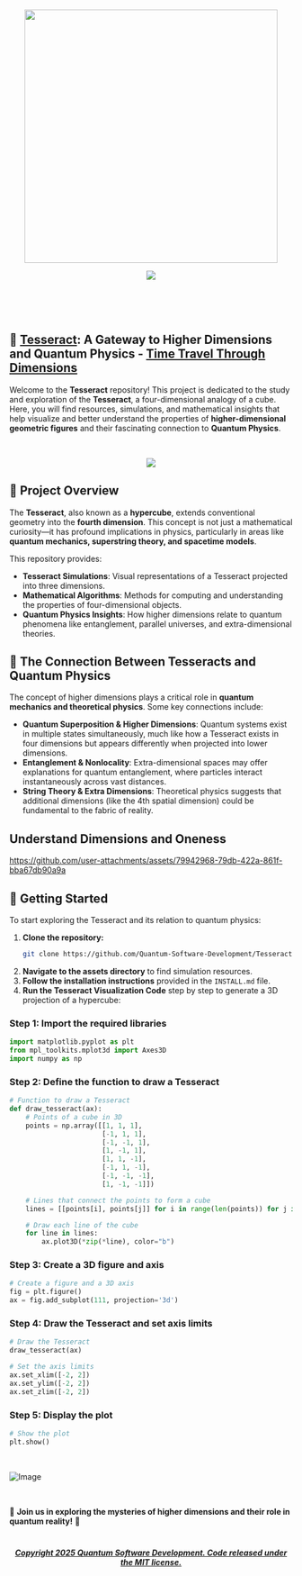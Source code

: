 <br><br><br>


 <p align="center">
  <a href="https://github.com/FabianaCampanari/FabianaCampanari/assets/113218619/665fbed5-68e9-459c-8106-8a9b53bb74e0](https://github.com/user-attachments/assets/c64b3ca5-cdef-4c8b-b1b9-dd3b4a70d1e8">
    <img src="https://github.com/user-attachments/assets/10d94faa-a41d-4137-a91c-0b5b414797d7" width="450" />
  </a>
</p>


 <p align="center">
<img src="https://github.com/user-attachments/assets/10d94faa-a41d-4137-a91c-0b5b414797d7" />

<br><br><br>
 
## 🧊 [Tesseract](): A Gateway to Higher Dimensions and Quantum Physics -  [Time Travel Through Dimensions]()

Welcome to the **Tesseract** repository! This project is dedicated to the study and exploration of the **Tesseract**, a four-dimensional analogy of a cube. Here, you will find resources, simulations, and mathematical insights that help visualize and better understand the properties of **higher-dimensional geometric figures** and their fascinating connection to **Quantum Physics**.

 <br>

<p align="center"> 
 <img src="https://user-images.githubusercontent.com/113218619/235282961-b85e69fe-6d0f-4b7e-aeb0-bc7171fa3eb8.gif" />
 
 <br>


## 🌌 Project Overview

The **Tesseract**, also known as a **hypercube**, extends conventional geometry into the **fourth dimension**. This concept is not just a mathematical curiosity—it has profound implications in physics, particularly in areas like **quantum mechanics, superstring theory, and spacetime models**.

This repository provides:

- **Tesseract Simulations**: Visual representations of a Tesseract projected into three dimensions.
- **Mathematical Algorithms**: Methods for computing and understanding the properties of four-dimensional objects.
- **Quantum Physics Insights**: How higher dimensions relate to quantum phenomena like entanglement, parallel universes, and extra-dimensional theories.

## 🔬 The Connection Between Tesseracts and Quantum Physics

The concept of higher dimensions plays a critical role in **quantum mechanics and theoretical physics**. Some key connections include:

- **Quantum Superposition & Higher Dimensions**: Quantum systems exist in multiple states simultaneously, much like how a Tesseract exists in four dimensions but appears differently when projected into lower dimensions.
- **Entanglement & Nonlocality**: Extra-dimensional spaces may offer explanations for quantum entanglement, where particles interact instantaneously across vast distances.
- **String Theory & Extra Dimensions**: Theoretical physics suggests that additional dimensions (like the 4th spatial dimension) could be fundamental to the fabric of reality.

  

## Understand Dimensions and Oneness

https://github.com/user-attachments/assets/79942968-79db-422a-861f-bba67db90a9a



## 🚀 Getting Started

To start exploring the Tesseract and its relation to quantum physics:

1. **Clone the repository:**
   ```sh
   git clone https://github.com/Quantum-Software-Development/Tesseract.git
   ```
2. **Navigate to the assets directory** to find simulation resources.
3. **Follow the installation instructions** provided in the `INSTALL.md` file.
4. **Run the Tesseract Visualization Code** step by step to generate a 3D projection of a hypercube:

### Step 1: Import the required libraries
```python
import matplotlib.pyplot as plt
from mpl_toolkits.mplot3d import Axes3D
import numpy as np
```

### Step 2: Define the function to draw a Tesseract
```python
# Function to draw a Tesseract
def draw_tesseract(ax):
    # Points of a cube in 3D
    points = np.array([[1, 1, 1],
                       [-1, 1, 1],
                       [-1, -1, 1],
                       [1, -1, 1],
                       [1, 1, -1],
                       [-1, 1, -1],
                       [-1, -1, -1],
                       [1, -1, -1]])

    # Lines that connect the points to form a cube
    lines = [[points[i], points[j]] for i in range(len(points)) for j in range(i+1, len(points)) if np.sum(np.abs(points[i] - points[j])) == 2]

    # Draw each line of the cube
    for line in lines:
        ax.plot3D(*zip(*line), color="b")
```

### Step 3: Create a 3D figure and axis
```python
# Create a figure and a 3D axis
fig = plt.figure()
ax = fig.add_subplot(111, projection='3d')
```

### Step 4: Draw the Tesseract and set axis limits
```python
# Draw the Tesseract
draw_tesseract(ax)

# Set the axis limits
ax.set_xlim([-2, 2])
ax.set_ylim([-2, 2])
ax.set_zlim([-2, 2])
```

### Step 5: Display the plot
```python
# Show the plot
plt.show()
```

<br>

![Image](https://github.com/user-attachments/assets/ac4d29bf-b1f1-4930-a8d5-b7fe9eee88aa)

<br>

🌟 **Join us in exploring the mysteries of higher dimensions and their role in quantum reality!** 🚀


 #

 ##### <p align="center"> [Copyright 2025 Quantum Software Development. Code released under the MIT license.](https://github.com/Quantum-Software-Development/Tesseract/blob/6b429d3539b048ee43670235c5b97fe918efda89/LICENSE)



<!--
<br>

<p align="center"> 
 <img src="https://user-images.githubusercontent.com/113218619/235283209-286d481d-47f5-47e3-be81-c3ddab0cd93a.png"  />

<p align="center"> 
 <img src="https://user-images.githubusercontent.com/113218619/235283420-3c655c06-0ec5-4792-ba85-b566d3af706f.png" />

<p align="center"> 
<img src="https://user-images.githubusercontent.com/113218619/235283271-e9452b16-c298-4f3d-aa26-2a11fd0a9811.png" />
   
<br>
-->


















 




